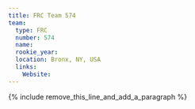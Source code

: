 ```yaml
---
title: FRC Team 574
team:
  type: FRC
  number: 574
  name:
  rookie_year:
  location: Bronx, NY, USA
  links:
    Website:
---
```


{% include remove_this_line_and_add_a_paragraph %}
